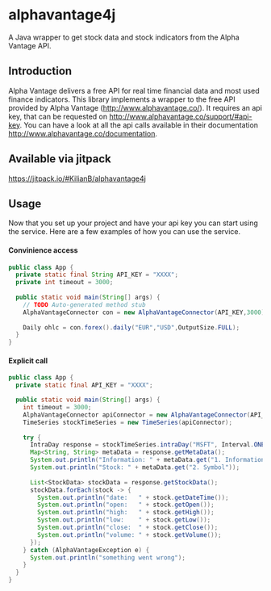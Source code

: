 # alphavantage4j

A Java wrapper to get stock data and stock indicators from the Alpha Vantage API.

## Introduction

Alpha Vantage delivers a free API for real time financial data and most used finance indicators. This library implements a wrapper to the free API provided by Alpha
Vantage (http://www.alphavantage.co/). It requires an api key, that can be requested on http://www.alphavantage.co/support/#api-key. You can have a look at all the api 
calls available in their documentation http://www.alphavantage.co/documentation.


## Available via jitpack

https://jitpack.io/#KilianB/alphavantage4j

## Usage

Now that you set up your project and have your api key you can start using the service. Here are a few examples of how you can use the service.


#### Convinience access

````java
public class App {
  private static final String API_KEY = "XXXX";
  private int timeout = 3000;
	
  public static void main(String[] args) {
    // TODO Auto-generated method stub
    AlphaVantageConnector con = new AlphaVantageConnector(API_KEY,3000);
		
    Daily ohlc = con.forex().daily("EUR","USD",OutputSize.FULL);
  }
}
````

#### Explicit call
```java
public class App {
  private static final API_KEY = "XXXX";

  public static void main(String[] args) {
    int timeout = 3000;
    AlphaVantageConnector apiConnector = new AlphaVantageConnector(API_KEY, timeout);
    TimeSeries stockTimeSeries = new TimeSeries(apiConnector);
    
    try {
      IntraDay response = stockTimeSeries.intraDay("MSFT", Interval.ONE_MIN, OutputSize.COMPACT);
      Map<String, String> metaData = response.getMetaData();
      System.out.println("Information: " + metaData.get("1. Information"));
      System.out.println("Stock: " + metaData.get("2. Symbol"));
      
      List<StockData> stockData = response.getStockData();
      stockData.forEach(stock -> {
        System.out.println("date:   " + stock.getDateTime());
        System.out.println("open:   " + stock.getOpen());
        System.out.println("high:   " + stock.getHigh());
        System.out.println("low:    " + stock.getLow());
        System.out.println("close:  " + stock.getClose());
        System.out.println("volume: " + stock.getVolume());
      });
    } catch (AlphaVantageException e) {
      System.out.println("something went wrong");
    }
  }
}
```